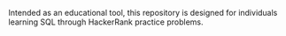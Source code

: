 Intended as an educational tool, this repository is designed for individuals learning SQL through HackerRank practice problems.
